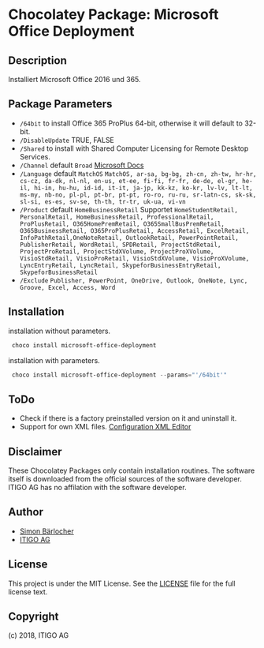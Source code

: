 # Chocolatey Package: Microsoft Office Deployment

## Description

Installiert Microsoft Office 2016 und 365.

## Package Parameters

* `/64bit` to install Office 365 ProPlus 64-bit, otherwise it will default to 32-bit.
* `/DisableUpdate` TRUE, FALSE
* `/Shared` to install with Shared Computer Licensing for Remote Desktop Services.
* `/Channel` default `Broad` [Microsoft Docs](https://docs.microsoft.com/en-us/DeployOffice/overview-of-update-channels-for-office-365-proplus?redirectSourcePath=%252fen-us%252farticle%252f9ccf0f13-28ff-4975-9bd2-7e4ea2fefef4)
* `/Language` default `MatchOS` `MatchOS, ar-sa, bg-bg, zh-cn, zh-tw, hr-hr, cs-cz, da-dk, nl-nl, en-us, et-ee, fi-fi, fr-fr, de-de, el-gr, he-il, hi-in, hu-hu, id-id, it-it, ja-jp, kk-kz, ko-kr, lv-lv, lt-lt, ms-my, nb-no, pl-pl, pt-br, pt-pt, ro-ro, ru-ru, sr-latn-cs, sk-sk, sl-si, es-es, sv-se, th-th, tr-tr, uk-ua, vi-vn`
* `/Product` default `HomeBusinessRetail` Supportet `HomeStudentRetail, PersonalRetail, HomeBusinessRetail, ProfessionalRetail, ProPlusRetail, O365HomePremRetail, O365SmallBusPremRetail, O365BusinessRetail, O365ProPlusRetail, AccessRetail, ExcelRetail, InfoPathRetail,OneNoteRetail, OutlookRetail, PowerPointRetail, PublisherRetail, WordRetail, SPDRetail, ProjectStdRetail, ProjectProRetail, ProjectStdXVolume, ProjectProXVolume, VisioStdRetail, VisioProRetail, VisioStdXVolume, VisioProXVolume, LyncEntryRetail, LyncRetail, SkypeforBusinessEntryRetail, SkypeforBusinessRetail`
* `/Exclude` `Publisher, PowerPoint, OneDrive, Outlook, OneNote, Lync, Groove, Excel, Access, Word`

## Installation

installation without parameters.

```ps1
 choco install microsoft-office-deployment
```

installation with parameters.

```ps1
 choco install microsoft-office-deployment --params="'/64bit'"
```

## ToDo

* Check if there is a factory preinstalled version on it and uninstall it.
* Support for own XML files. [Configuration XML Editor](https://officedev.github.io/Office-IT-Pro-Deployment-Scripts/XmlEditor.html)

## Disclaimer

These Chocolatey Packages only contain installation routines. The software itself is downloaded from the official sources of the software developer. ITIGO AG has no affilation with the software developer.

## Author

* [Simon Bärlocher](https://sbaerlocher.ch)
* [ITIGO AG](https://www.itigo.ch)

## License

This project is under the MIT License. See the [LICENSE](LICENSE) file for the full license text.

## Copyright

(c) 2018, ITIGO AG
